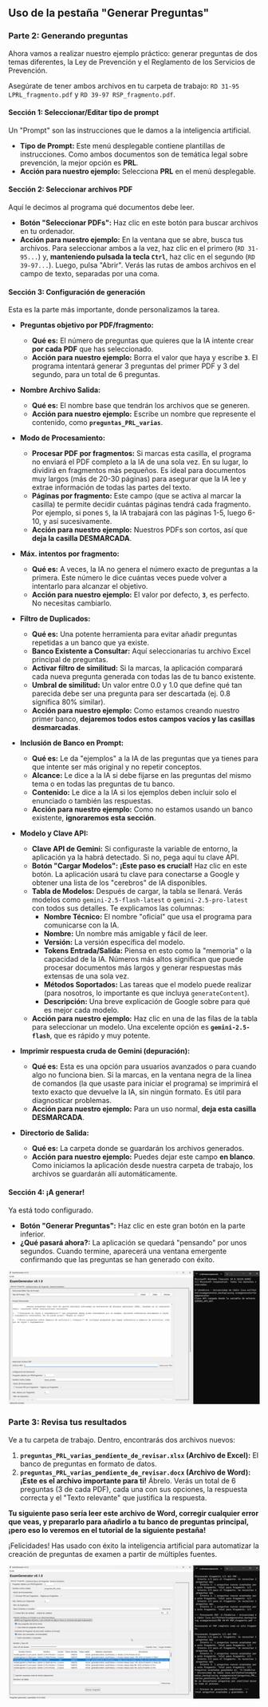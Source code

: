 ## Uso de la pestaña "Generar Preguntas"

### Parte 2: Generando preguntas

Ahora vamos a realizar nuestro ejemplo práctico: generar preguntas de dos temas diferentes, la Ley de Prevención y el Reglamento de los Servicios de Prevención.

Asegúrate de tener ambos archivos en tu carpeta de trabajo: `RD 31-95 LPRL_fragmento.pdf` y `RD 39-97 RSP_fragmento.pdf`.

#### Sección 1: Seleccionar/Editar tipo de prompt

Un "Prompt" son las instrucciones que le damos a la inteligencia artificial.

*   **Tipo de Prompt:** Este menú desplegable contiene plantillas de instrucciones. Como ambos documentos son de temática legal sobre prevención, la mejor opción es **PRL**.
*   **Acción para nuestro ejemplo:** Selecciona **PRL** en el menú desplegable.

#### Sección 2: Seleccionar archivos PDF

Aquí le decimos al programa qué documentos debe leer.

*   **Botón "Seleccionar PDFs":** Haz clic en este botón para buscar archivos en tu ordenador.
*   **Acción para nuestro ejemplo:** En la ventana que se abre, busca tus archivos. Para seleccionar ambos a la vez, haz clic en el primero (`RD 31-95...`) y, **manteniendo pulsada la tecla `Ctrl`**, haz clic en el segundo (`RD 39-97...`). Luego, pulsa "Abrir". Verás las rutas de ambos archivos en el campo de texto, separadas por una coma.

#### Sección 3: Configuración de generación

Esta es la parte más importante, donde personalizamos la tarea.

*   **Preguntas objetivo por PDF/fragmento:**
    *   **Qué es:** El número de preguntas que quieres que la IA intente crear **por cada PDF** que has seleccionado.
    *   **Acción para nuestro ejemplo:** Borra el valor que haya y escribe **`3`**. El programa intentará generar 3 preguntas del primer PDF y 3 del segundo, para un total de 6 preguntas.

*   **Nombre Archivo Salida:**
    *   **Qué es:** El nombre base que tendrán los archivos que se generen.
    *   **Acción para nuestro ejemplo:** Escribe un nombre que represente el contenido, como **`preguntas_PRL_varias`**.

*   **Modo de Procesamiento:**
    *   **Procesar PDF por fragmentos:** Si marcas esta casilla, el programa no enviará el PDF completo a la IA de una sola vez. En su lugar, lo dividirá en fragmentos más pequeños. Es ideal para documentos muy largos (más de 20-30 páginas) para asegurar que la IA lee y extrae información de todas las partes del texto.
    *   **Páginas por fragmento:** Este campo (que se activa al marcar la casilla) te permite decidir cuántas páginas tendrá cada fragmento. Por ejemplo, si pones `5`, la IA trabajará con las páginas 1-5, luego 6-10, y así sucesivamente.
    *   **Acción para nuestro ejemplo:** Nuestros PDFs son cortos, así que **deja la casilla DESMARCADA**.

*   **Máx. intentos por fragmento:**
    *   **Qué es:** A veces, la IA no genera el número exacto de preguntas a la primera. Este número le dice cuántas veces puede volver a intentarlo para alcanzar el objetivo.
    *   **Acción para nuestro ejemplo:** El valor por defecto, **`3`**, es perfecto. No necesitas cambiarlo.

*   **Filtro de Duplicados:**
    *   **Qué es:** Una potente herramienta para evitar añadir preguntas repetidas a un banco que ya existe.
    *   **Banco Existente a Consultar:** Aquí seleccionarías tu archivo Excel principal de preguntas.
    *   **Activar filtro de similitud:** Si la marcas, la aplicación comparará cada nueva pregunta generada con todas las de tu banco existente.
    *   **Umbral de similitud:** Un valor entre 0.0 y 1.0 que define qué tan parecida debe ser una pregunta para ser descartada (ej. 0.8 significa 80% similar).
    *   **Acción para nuestro ejemplo:** Como estamos creando nuestro primer banco, **dejaremos todos estos campos vacíos y las casillas desmarcadas**.

*   **Inclusión de Banco en Prompt:**
    *   **Qué es:** Le da "ejemplos" a la IA de las preguntas que ya tienes para que intente ser más original y no repetir conceptos.
    *   **Alcance:** Le dice a la IA si debe fijarse en las preguntas del mismo tema o en todas las preguntas de tu banco.
    *   **Contenido:** Le dice a la IA si los ejemplos deben incluir solo el enunciado o también las respuestas.
    *   **Acción para nuestro ejemplo:** Como no estamos usando un banco existente, **ignoraremos esta sección**.

*   **Modelo y Clave API:**
    *   **Clave API de Gemini:** Si configuraste la variable de entorno, la aplicación ya la habrá detectado. Si no, pega aquí tu clave API.
    *   **Botón "Cargar Modelos":** **¡Este paso es crucial!** Haz clic en este botón. La aplicación usará tu clave para conectarse a Google y obtener una lista de los "cerebros" de IA disponibles.
    *   **Tabla de Modelos:** Después de cargar, la tabla se llenará. Verás modelos como `gemini-2.5-flash-latest` o `gemini-2.5-pro-latest` con todos sus detalles. Te explicamos las columnas:
        *   **Nombre Técnico:** El nombre "oficial" que usa el programa para comunicarse con la IA.
        *   **Nombre:** Un nombre más amigable y fácil de leer.
        *   **Versión:** La versión específica del modelo.
        *   **Tokens Entrada/Salida:** Piensa en esto como la "memoria" o la capacidad de la IA. Números más altos significan que puede procesar documentos más largos y generar respuestas más extensas de una sola vez.
        *   **Métodos Soportados:** Las tareas que el modelo puede realizar (para nosotros, lo importante es que incluya `generateContent`).
        *   **Descripción:** Una breve explicación de Google sobre para qué es mejor cada modelo.
    *   **Acción para nuestro ejemplo:** Haz clic en una de las filas de la tabla para seleccionar un modelo. Una excelente opción es **`gemini-2.5-flash`**, que es rápido y muy potente.

*   **Imprimir respuesta cruda de Gemini (depuración):**
    *   **Qué es:** Esta es una opción para usuarios avanzados o para cuando algo no funciona bien. Si la marcas, en la ventana negra de la línea de comandos (la que usaste para iniciar el programa) se imprimirá el texto exacto que devuelve la IA, sin ningún formato. Es útil para diagnosticar problemas.
    *   **Acción para nuestro ejemplo:** Para un uso normal, **deja esta casilla DESMARCADA**.

*   **Directorio de Salida:**
    *   **Qué es:** La carpeta donde se guardarán los archivos generados.
    *   **Acción para nuestro ejemplo:** Puedes dejar este campo **en blanco**. Como iniciamos la aplicación desde nuestra carpeta de trabajo, los archivos se guardarán allí automáticamente.

#### Sección 4: ¡A generar!

Ya está todo configurado.

*   **Botón "Generar Preguntas":** Haz clic en este gran botón en la parte inferior.
*   **¿Qué pasará ahora?:** La aplicación se quedará "pensando" por unos segundos. Cuando termine, aparecerá una ventana emergente confirmando que las preguntas se han generado con éxito.

![](docs/source/_static/gifs/parte2-3_v01_parte2.gif)

### Parte 3: Revisa tus resultados

Ve a tu carpeta de trabajo. Dentro, encontrarás dos archivos nuevos:

1.  **`preguntas_PRL_varias_pendiente_de_revisar.xlsx` (Archivo de Excel):** El banco de preguntas en formato de datos.
2.  **`preguntas_PRL_varias_pendiente_de_revisar.docx` (Archivo de Word):** **¡Este es el archivo importante para ti!** Ábrelo. Verás un total de 6 preguntas (3 de cada PDF), cada una con sus opciones, la respuesta correcta y el "Texto relevante" que justifica la respuesta.

**Tu siguiente paso sería leer este archivo de Word, corregir cualquier error que veas, y prepararlo para añadirlo a tu banco de preguntas principal, ¡pero eso lo veremos en el tutorial de la siguiente pestaña!**

¡Felicidades! Has usado con éxito la inteligencia artificial para automatizar la creación de preguntas de examen a partir de múltiples fuentes.

![](docs/source/_static/gifs/parte2-3_v01_parte3.gif)